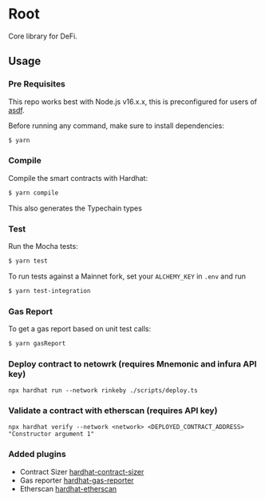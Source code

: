 # Root

Core library for DeFi.

## Usage

### Pre Requisites

This repo works best with Node.js v16.x.x, this is preconfigured for users of [asdf](https://asdf-vm.com/).

Before running any command, make sure to install dependencies:

```sh
$ yarn
```

### Compile

Compile the smart contracts with Hardhat:

```sh
$ yarn compile
```

This also generates the Typechain types

### Test

Run the Mocha tests:

```sh
$ yarn test
```

To run tests against a Mainnet fork, set your `ALCHEMY_KEY` in `.env` and run

```sh
$ yarn test-integration
```

### Gas Report
To get a gas report based on unit test calls:

```sh
$ yarn gasReport
```

### Deploy contract to netowrk (requires Mnemonic and infura API key)

```
npx hardhat run --network rinkeby ./scripts/deploy.ts
```

### Validate a contract with etherscan (requires API key)

```
npx hardhat verify --network <network> <DEPLOYED_CONTRACT_ADDRESS> "Constructor argument 1"
```

### Added plugins

- Contract Sizer [hardhat-contract-sizer](https://github.com/ItsNickBarry/hardhat-contract-sizer)
- Gas reporter [hardhat-gas-reporter](https://hardhat.org/plugins/hardhat-gas-reporter.html)
- Etherscan [hardhat-etherscan](https://hardhat.org/plugins/nomiclabs-hardhat-etherscan.html)
